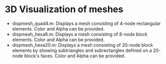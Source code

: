 # 3D Visualization of meshes

- dispmesh_quad4.m: Displays a mesh consisting of 4-node rectangular elements. Color and Alpha can be provided.
- dispmesh_hexa8.m: Displays a mesh consisting of 8-node block elements. Color and Alpha can be provided.
- dispmesh_hexa20.m: Displays a mesh consisting of 20-node block elements by showing subtriangles and subrectangles defined on a 20-node block's faces. Color and Alpha can be provided.
